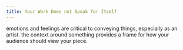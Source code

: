 ```yaml
---
title: Your Work Does not Speak for Itself
---
```

emotions and feelings are critical to conveying things, especially as an artist. the context around something provides a frame for how your audience should view your piece. 

